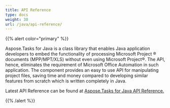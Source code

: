 ```yaml
---
title: API Reference
type: docs
weight: 30
url: /java/api-reference/
---
```


{{% alert color="primary" %}} 

Aspose.Tasks for Java is a class library that enables Java application developers to embed the functionality of processing Microsoft Project ® documents (MPP/MPT/XLS) without even using Microsoft Project®. The API, hence, eliminates the requirement of Microsoft Office Automation in such application. The component provides an easy to use API for manipulating project files, saving time and money compared to developing similar features from scratch which is written completely in Java.

Latest API Reference can be found at [Aspose.Tasks for Java API Reference.](https://apireference.aspose.com/java/tasks)

{{% /alert %}}
